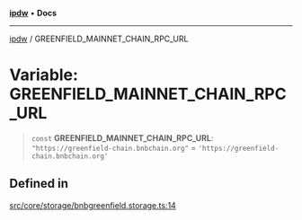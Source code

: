 [**ipdw**](../README.md) • **Docs**

***

[ipdw](../globals.md) / GREENFIELD\_MAINNET\_CHAIN\_RPC\_URL

# Variable: GREENFIELD\_MAINNET\_CHAIN\_RPC\_URL

> `const` **GREENFIELD\_MAINNET\_CHAIN\_RPC\_URL**: `"https://greenfield-chain.bnbchain.org"` = `'https://greenfield-chain.bnbchain.org'`

## Defined in

[src/core/storage/bnbgreenfield.storage.ts:14](https://github.com/ansi-code/ipdw/blob/d3334c70f49293ce3e0ff61a485778d41bda3a8d/src/core/storage/bnbgreenfield.storage.ts#L14)
